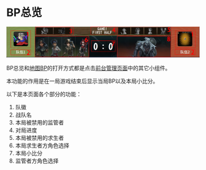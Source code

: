 # BP总览

![BP回顾](images/BP回顾.png)

BP总览和[地图BP](地图BP.md)的打开方式都是点击[前台管理页面](../后台/前台管理.md)中的其它小组件。



本功能的作用是在一局游戏结束后显示当局BP以及本局小比分。

以下是本页面各个部分的功能：

1. 队徽
2. 战队名
3. 本局被禁用的监管者
4. 对局进度
5. 本局被禁用的求生者
6. 本局求生者方角色选择
7. 本局小比分
8. 监管者方角色选择

